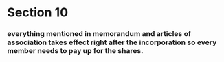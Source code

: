 # Section 10 

### everything mentioned in memorandum and articles of association takes effect right after the incorporation so every member needs to pay up for the shares. 